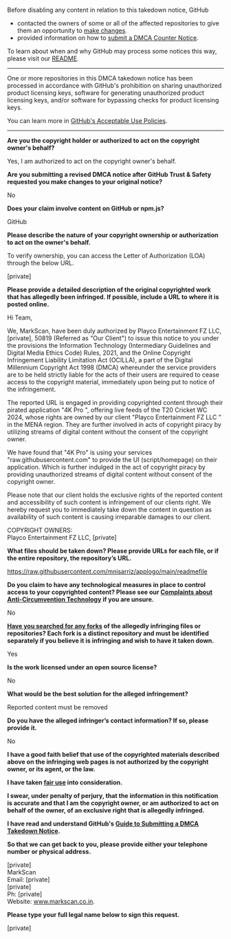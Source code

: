 Before disabling any content in relation to this takedown notice, GitHub
- contacted the owners of some or all of the affected repositories to give them an opportunity to [make changes](https://docs.github.com/en/github/site-policy/dmca-takedown-policy#a-how-does-this-actually-work).
- provided information on how to [submit a DMCA Counter Notice](https://docs.github.com/en/articles/guide-to-submitting-a-dmca-counter-notice).

To learn about when and why GitHub may process some notices this way, please visit our [README](https://github.com/github/dmca/blob/master/README.md#anatomy-of-a-takedown-notice).

---

One or more repositories in this DMCA takedown notice has been processed in accordance with GitHub's prohibition on sharing unauthorized product licensing keys, software for generating unauthorized product licensing keys, and/or software for bypassing checks for product licensing keys.

You can learn more in [GitHub's Acceptable Use Policies](https://docs.github.com/en/github/site-policy/github-acceptable-use-policies).

---

**Are you the copyright holder or authorized to act on the copyright owner's behalf?**

Yes, I am authorized to act on the copyright owner's behalf.

**Are you submitting a revised DMCA notice after GitHub Trust & Safety requested you make changes to your original notice?**

No

**Does your claim involve content on GitHub or npm.js?**

GitHub

**Please describe the nature of your copyright ownership or authorization to act on the owner's behalf.**

To verify ownership, you can access the Letter of Authorization (LOA) through the below URL.

[private]

**Please provide a detailed description of the original copyrighted work that has allegedly been infringed. If possible, include a URL to where it is posted online.**

Hi Team,

We, MarkScan, have been duly authorized by Playco Entertainment FZ LLC, [private], 50819 (Referred as "Our Client") to issue this notice to you under the provisions the Information Technology (Intermediary Guidelines and Digital Media Ethics Code) Rules, 2021, and the Online Copyright Infringement Liability Limitation Act (OCILLA), a part of the Digital Millennium Copyright Act 1998 (DMCA) whereunder the service providers are to be held strictly liable for the acts of their users are required to cease access to the copyright material, immediately upon being put to notice of the infringement.

The reported URL is engaged in providing copyrighted content through their pirated application "4K Pro ", offering live feeds of the T20 Cricket WC 2024, whose rights are owned by our client "Playco Entertainment FZ LLC " in the MENA region. They are further involved in acts of copyright piracy by utilizing streams of digital content without the consent of the copyright owner.

We have found that "4K Pro" is using your services "raw.githubusercontent.com" to provide the UI (script/homepage) on their application. Which is further indulged in the act of copyright piracy by providing unauthorized streams of digital content without consent of the copyright owner.

Please note that our client holds the exclusive rights of the reported content and accessibility of such content is infringement of our clients right. We hereby request you to immediately take down the content in question as availability of such content is causing irreparable damages to our client.

COPYRIGHT OWNERS:  
Playco Entertainment FZ LLC, [private]

**What files should be taken down? Please provide URLs for each file, or if the entire repository, the repository’s URL.**

https://raw.githubusercontent.com/mnisarriz/applogo/main/readmefile

**Do you claim to have any technological measures in place to control access to your copyrighted content? Please see our <a href="https://docs.github.com/articles/guide-to-submitting-a-dmca-takedown-notice#complaints-about-anti-circumvention-technology">Complaints about Anti-Circumvention Technology</a> if you are unsure.**

No

**<a href="https://docs.github.com/articles/dmca-takedown-policy#b-what-about-forks-or-whats-a-fork">Have you searched for any forks</a> of the allegedly infringing files or repositories? Each fork is a distinct repository and must be identified separately if you believe it is infringing and wish to have it taken down.**

Yes

**Is the work licensed under an open source license?**

No

**What would be the best solution for the alleged infringement?**

Reported content must be removed

**Do you have the alleged infringer’s contact information? If so, please provide it.**

No

**I have a good faith belief that use of the copyrighted materials described above on the infringing web pages is not authorized by the copyright owner, or its agent, or the law.**

**I have taken <a href="https://www.lumendatabase.org/topics/22">fair use</a> into consideration.**

**I swear, under penalty of perjury, that the information in this notification is accurate and that I am the copyright owner, or am authorized to act on behalf of the owner, of an exclusive right that is allegedly infringed.**

**I have read and understand GitHub's <a href="https://docs.github.com/articles/guide-to-submitting-a-dmca-takedown-notice/">Guide to Submitting a DMCA Takedown Notice</a>.**

**So that we can get back to you, please provide either your telephone number or physical address.**

[private]  
MarkScan  
Email: [private]  
[private]  
Ph: [private]  
Website: www.markscan.co.in.

**Please type your full legal name below to sign this request.**

[private]  

